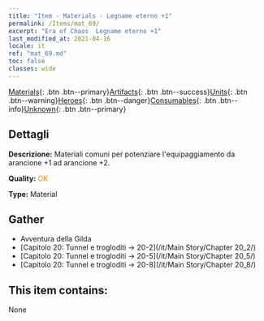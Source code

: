 ```yaml
---
title: "Item - Materials - Legname eterno +1"
permalink: /Items/mat_69/
excerpt: "Era of Chaos  Legname eterno +1"
last_modified_at: 2021-04-16
locale: it
ref: "mat_69.md"
toc: false
classes: wide
---
```

 [Materials](/it/Items/){: .btn .btn--primary}[Artifacts](/it/Items/Artifacts/){: .btn .btn--success}[Units](/it/Items/Units/){: .btn .btn--warning}[Heroes](/it/Items/Heroes/){: .btn .btn--danger}[Consumables](/it/Items/Consumables/){: .btn .btn--info}[Unknown](/it/Items/Unknown/){: .btn .btn--primary}

## Dettagli
 **Descrizione:** Materiali comuni per potenziare l'equipaggiamento da arancione +1 ad arancione +2.

 **Quality:** <span style="color: #FF8C00">OK</span>

 **Type:** Material

## Gather

*    Avventura della Gilda 
*    [Capitolo 20: Tunnel e trogloditi -> 20-2](/it/Main Story/Chapter 20_2/) 
*    [Capitolo 20: Tunnel e trogloditi -> 20-5](/it/Main Story/Chapter 20_5/) 
*    [Capitolo 20: Tunnel e trogloditi -> 20-8](/it/Main Story/Chapter 20_8/) 

## This item contains:

  None

